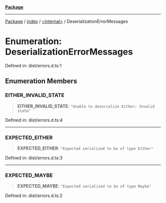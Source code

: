 [**Package**](../../../README.md)

***

[Package](../../../modules.md) / [index](../../README.md) / [\<internal\>](../README.md) / DeserializationErrorMessages

# Enumeration: DeserializationErrorMessages

Defined in: dist/errors.d.ts:1

## Enumeration Members

### EITHER\_INVALID\_STATE

> **EITHER\_INVALID\_STATE**: `"Unable to deserialize Either: Invalid state"`

Defined in: dist/errors.d.ts:4

***

### EXPECTED\_EITHER

> **EXPECTED\_EITHER**: `"Expected serialized to be of type Either"`

Defined in: dist/errors.d.ts:3

***

### EXPECTED\_MAYBE

> **EXPECTED\_MAYBE**: `"Expected serialized to be of type Maybe"`

Defined in: dist/errors.d.ts:2
